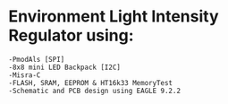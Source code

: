 # Environment Light Intensity Regulator using:
    -PmodAls [SPI]
    -8x8 mini LED Backpack [I2C]
    -Misra-C
    -FLASH, SRAM, EEPROM & HT16k33 MemoryTest
    -Schematic and PCB design using EAGLE 9.2.2
